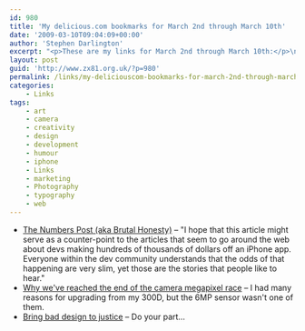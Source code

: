 ```yaml
---
id: 980
title: 'My delicious.com bookmarks for March 2nd through March 10th'
date: '2009-03-10T09:04:09+00:00'
author: 'Stephen Darlington'
excerpt: "<p>These are my links for March 2nd through March 10th:</p>\n<ul>\n<li><a href=\"http://www.streamingcolour.com/blog/2009/03/09/the-numbers-post-aka-brutal-honesty/\">The Numbers Post (aka Brutal Honesty)</a> - &quot;I hope that this article might serve as a counter-point to the articles that seem to go around the web about devs making hundreds of thousands of dollars off an iPhone app. Everyone within the dev community understands that the odds of that happening are very slim, yet those are the stories that people like to hear.&quot;</li>\n<li><a href=\"http://arstechnica.com/gadgets/news/2009/03/why-weve-reached-the-end-of-the-camera-megapixel-race.ars\">Why we&#39;ve reached the end of the camera megapixel race</a> - I had many reasons for upgrading from my 300D, but the 6MP sensor wasn&#39;t one of them.</li>\n<li><a href=\"http://www.design-police.org/\">Bring bad design to justice</a> - Do your part...</li>\n\n</ul>"
layout: post
guid: 'http://www.zx81.org.uk/?p=980'
permalink: /links/my-deliciouscom-bookmarks-for-march-2nd-through-march-10th.html
categories:
    - Links
tags:
    - art
    - camera
    - creativity
    - design
    - development
    - humour
    - iphone
    - Links
    - marketing
    - Photography
    - typography
    - web
---
```


- [The Numbers Post (aka Brutal Honesty)](http://www.streamingcolour.com/blog/2009/03/09/the-numbers-post-aka-brutal-honesty/) – "I hope that this article might serve as a counter-point to the articles that seem to go around the web about devs making hundreds of thousands of dollars off an iPhone app. Everyone within the dev community understands that the odds of that happening are very slim, yet those are the stories that people like to hear."
- [Why we've reached the end of the camera megapixel race](http://arstechnica.com/gadgets/news/2009/03/why-weve-reached-the-end-of-the-camera-megapixel-race.ars) – I had many reasons for upgrading from my 300D, but the 6MP sensor wasn't one of them.
- [Bring bad design to justice](http://www.design-police.org/) – Do your part…